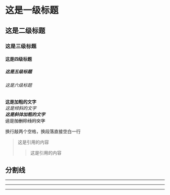 # 这是一级标题
## 这是二级标题
### 这是三级标题
#### 这是四级标题
##### 这是五级标题
###### 这是六级标题

**这是加粗的文字**  
*这是倾斜的文字*  
***这是斜体加粗的文字***  
~~这是加删除线的文字~~  

换行敲两个空格，换段落直接空白一行

>这是引用的内容
>>这是引用的内容

分割线  
---
----
***
*****

